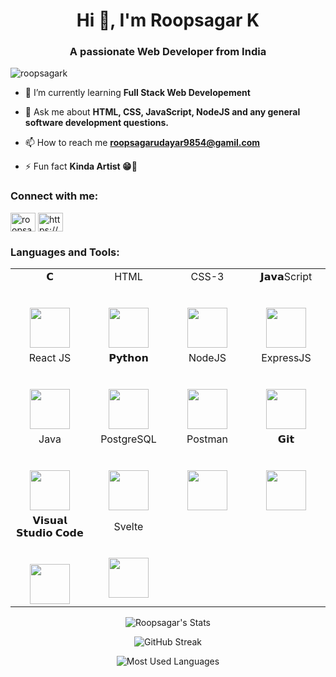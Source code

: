 <h1 align="center">Hi 👋, I'm Roopsagar K</h1>
<h3 align="center">A passionate Web Developer from India</h3>

<p align="left"> <img src="https://komarev.com/ghpvc/?username=roopsagark&label=Profile%20views&color=0e75b6&style=flat" alt="roopsagark" /> </p>

- 🌱 I’m currently learning **Full Stack Web Developement**

- 💬 Ask me about **HTML, CSS, JavaScript, NodeJS and any general software development questions.**

- 📫 How to reach me **roopsagarudayar9854@gamil.com**

- ⚡ Fun fact **Kinda Artist 😁🎨**

<h3 align="left">Connect with me:</h3>
<p align="left">
<a href="https://twitter.com/roopsagaru" target="blank"><img align="center" src="https://raw.githubusercontent.com/rahuldkjain/github-profile-readme-generator/master/src/images/icons/Social/twitter.svg" alt="roopsagaru" height="30" width="40" /></a>
<a href="https://www.linkedin.com/in/roopsagar-k-168b55217/" target="blank"><img align="center" src="https://raw.githubusercontent.com/rahuldkjain/github-profile-readme-generator/master/src/images/icons/Social/linked-in-alt.svg" alt="https://www.linkedin.com/in/roopsagar-k-168b55217/" height="30" width="40" /></a>
</p>

<h3 align="left">Languages and Tools:</h3>

<table>
  <tbody>
    <tr valign="top">
      <td width="25%" align="center">
        <span>𝗖</span><br><br><br>
        <img height="64px" src="https://cdn.svgporn.com/logos/c.svg">
      </td>
       <td width="25%" align="center">
        <span>HTML</span><br><br><br>
        <img height="64px" src="https://www.svgrepo.com/show/452228/html-5.svg">
      </td>
       <td width="25%" align="center">
        <span>CSS-3</span><br><br><br>
        <img height="64px" src="https://www.svgrepo.com/show/452185/css-3.svg">
      </td>
      <td width="25%" align="center">
        <span>𝗝𝗮𝘃𝗮Script</span><br><br><br>
        <img height="64px" src="https://www.svgrepo.com/show/353925/javascript.svg">
      </td>
    </tr>
    <tr>
      <td width="25%" align="center">
        <span>React JS</span><br><br><br>
        <img height="64px" src="https://www.svgrepo.com/show/355190/reactjs.svg">
      </td>
      <td width="25%" align="center">
        <span>𝗣𝘆𝘁𝗵𝗼𝗻</span><br><br><br>
        <img height="64px" src="https://cdn.svgporn.com/logos/python.svg">
      </td>
      <td width="25%" align="center">
        <span>NodeJS</span><br><br><br>
        <img height="64px" src="https://www.svgrepo.com/show/376337/node-js.svg">
      </td>
      <td width="25%" align="center">
        <span>ExpressJS</span><br><br><br>
        <img height="64px" src="https://www.svgrepo.com/show/353724/express.svg">
      </td>
    </tr>
    <tr valign="top">
      <td width="25%" align="center">
        <span>Java</span><br><br><br>
        <img height="64px" src="https://www.svgrepo.com/show/452234/java.svg">
      </td>
      <td width="25%" align="center">
        <span>PostgreSQL</span><br><br><br>
        <img height="64px" src="https://www.svgrepo.com/show/354200/postgresql.svg">
      </td>
      <td width="25%" align="center">
        <span>Postman</span><br><br><br>
        <img height="64px" src="https://www.svgrepo.com/show/354202/postman-icon.svg">
      </td>
      <td width="25%" align="center">
        <span>𝗚𝗶𝘁</span><br><br><br>
        <img height="64px" src="https://cdn.svgporn.com/logos/git-icon.svg">
      </td>
    </tr>
    <tr>
      <td width="25%" align="center">
        <span>𝗩𝗶𝘀𝘂𝗮𝗹 𝗦𝘁𝘂𝗱𝗶𝗼 𝗖𝗼𝗱𝗲</span><br><br><br>
        <img height="64px" src="https://cdn.svgporn.com/logos/visual-studio-code.svg">
      </td>
            <td width="25%" align="center">
        <span>Svelte</span><br><br><br>
        <img height="64px" src="https://www.svgrepo.com/show/354416/svelte-icon.svg">
      </td>
    </tr>
  </tbody>
</table>

<div align="center">
  
  ![Roopsagar's Stats](https://github-readme-stats.vercel.app/api?username=roopsagar-k&show_icons=true&locale=en&theme=algolia&border_radius=20)

  ![GitHub Streak](https://streak-stats.demolab.com?user=roopsagar-k&count_private=true&theme=algolia&border_radius=20)

  ![Most Used Languages](https://github-readme-stats.vercel.app/api/top-langs/?username=roopsagar-k&layout=compact&show_icons=true&theme=algolia&border_radius=20)

  </div>

